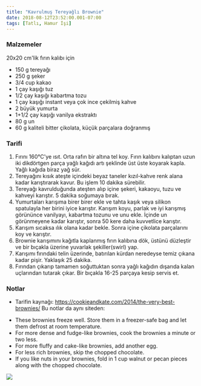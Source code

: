 ```yaml
---
title: "Kavrulmuş Tereyağlı Brownie"
date: 2018-08-12T23:52:00.001-07:00
tags: [Tatlı, Hamur İşi]
---
```


### Malzemeler

20x20 cm'lik fırın kalıbı için

- 150 g tereyağı
- 250 g şeker
- 3/4 cup kakao
- 1 çay kaşığı tuz
- 1/2 çay kaşığı kabartma tozu
- 1 çay kaşığı instant veya çok ince çekilmiş kahve
- 2 büyük yumurta
- 1+1/2 çay kaşığı vanilya ekstraktı
- 80 g un
- 60 g kaliteli bitter çikolata, küçük parçalara doğranmış

### Tarifi

1. Fırını 160°C'ye ısıt. Orta rafın bir altına tel koy. Fırın kalıbını kalıptan uzun iki dikdörtgen parça yağlı kağıdı artı şeklinde üst üste koyarak kapla. Yağlı kağıda biraz yağ sür.
2. Tereyağını kısık ateşte içindeki beyaz taneler kızıl-kahve renk alana kadar karıştırarak kavur. Bu işlem 10 dakika sürebilir.
3. Tereyağı kavrulduğunda ateşten alıp içine şekeri, kakaoyu, tuzu ve kahveyi karıştır. 5 dakika soğumaya bırak.
4. Yumurtaları karışıma birer birer ekle ve tahta kaşık veya silikon spatulayla her birini iyice karıştır. Karışım koyu, parlak ve iyi karışmış görününce vanilyayı, kabartma tozunu ve unu ekle. İçinde un görünmeyene kadar karıştır, sonra 50 kere daha kuvvetlice karıştır.
5. Karışım sıcaksa ılık olana kadar bekle. Sonra içine çikolata parçalarını koy ve karıştır.
6. Brownie karışımını kağıtla kaplanmış fırın kalıbına dök, üstünü düzleştir ve bir bıçakla üzerine yuvarlak şekiller(swirl) yap.
7. Karışımı fırındaki telin üzerinde, batırılan kürdan neredeyse temiz çıkana kadar pişir. Yaklaşık 25 dakika.
8. Fırından çıkarıp tamamen soğuttuktan sonra yağlı kağıdın dışarıda kalan uçlarından tutarak çıkar. Bir bıçakla 16-25 parçaya kesip servis et.

### Notlar

- Tarifin kaynağı: https://cookieandkate.com/2014/the-very-best-brownies/ Bu notlar da aynı siteden:

* These brownies freeze well. Store them in a freezer-safe bag and let them defrost at room temperature.
* For more dense and fudge-like brownies, cook the brownies a minute or two less.
* For more fluffy and cake-like brownies, add another egg.
* For less rich brownies, skip the chopped chocolate.
* If you like nuts in your brownies, fold in 1 cup walnut or pecan pieces along with the chopped chocolate.

[![](https://cookieandkate.com/images/2014/03/the-very-best-brownies-from-scratch.jpg)](https://cookieandkate.com/images/2014/03/the-very-best-brownies-from-scratch.jpg)
